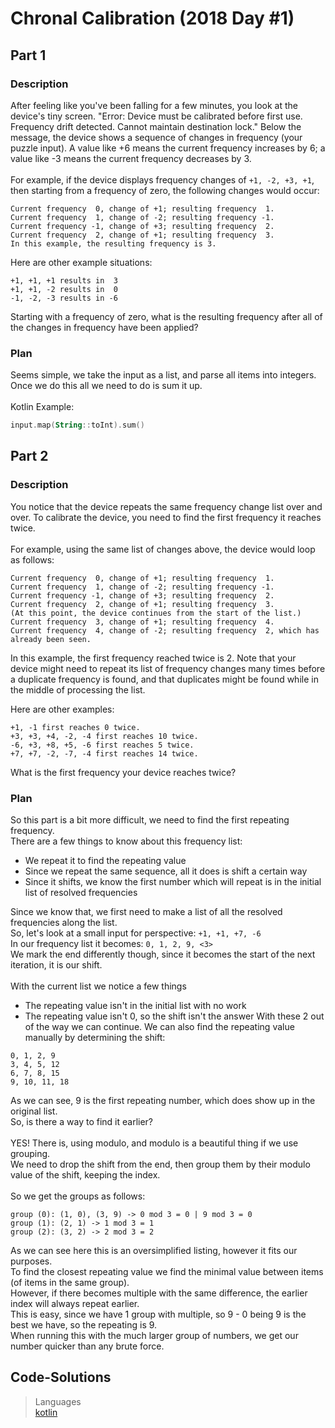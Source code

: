 # Chronal Calibration (2018 Day #1)
## Part 1
### Description
After feeling like you've been falling for a few minutes, you look at the device's tiny screen. "Error: Device must be calibrated before first use. Frequency drift detected. Cannot maintain destination lock." Below the message, the device shows a sequence of changes in frequency (your puzzle input). A value like +6 means the current frequency increases by 6; a value like -3 means the current frequency decreases by 3.
<br /><br />
For example, if the device displays frequency changes of `+1, -2, +3, +1`, then starting from a frequency of zero, the following changes would occur:
```
Current frequency  0, change of +1; resulting frequency  1.
Current frequency  1, change of -2; resulting frequency -1.
Current frequency -1, change of +3; resulting frequency  2.
Current frequency  2, change of +1; resulting frequency  3.
In this example, the resulting frequency is 3.
```
Here are other example situations:
```
+1, +1, +1 results in  3
+1, +1, -2 results in  0
-1, -2, -3 results in -6
```
Starting with a frequency of zero, what is the resulting frequency after all of the changes in frequency have been applied?
### Plan
Seems simple, we take the input as a list, and parse all items into integers.<br />
Once we do this all we need to do is sum it up.<br />
<br />
Kotlin Example:
```kotlin
input.map(String::toInt).sum()
```
## Part 2
### Description
You notice that the device repeats the same frequency change list over and over. To calibrate the device, you need to find the first frequency it reaches twice.
<br /><br />
For example, using the same list of changes above, the device would loop as follows:
```
Current frequency  0, change of +1; resulting frequency  1.
Current frequency  1, change of -2; resulting frequency -1.
Current frequency -1, change of +3; resulting frequency  2.
Current frequency  2, change of +1; resulting frequency  3.
(At this point, the device continues from the start of the list.)
Current frequency  3, change of +1; resulting frequency  4.
Current frequency  4, change of -2; resulting frequency  2, which has already been seen.
```
In this example, the first frequency reached twice is 2. Note that your device might need to repeat its list of frequency changes many times before a duplicate frequency is found, and that duplicates might be found while in the middle of processing the list.

Here are other examples:
```
+1, -1 first reaches 0 twice.
+3, +3, +4, -2, -4 first reaches 10 twice.
-6, +3, +8, +5, -6 first reaches 5 twice.
+7, +7, -2, -7, -4 first reaches 14 twice.
```
What is the first frequency your device reaches twice?
### Plan
So this part is a bit more difficult, we need to find the first repeating frequency.<br />
There are a few things to know about this frequency list:
* We repeat it to find the repeating value
* Since we repeat the same sequence, all it does is shift a certain way
* Since it shifts, we know the first number which will repeat is in the initial list of resolved frequencies

Since we know that, we first need to make a list of all the resolved frequencies along the list.<br />
So, let's look at a small input for perspective: `+1, +1, +7, -6`<br />
In our frequency list it becomes: `0, 1, 2, 9, <3>`<br />
We mark the end differently though, since it becomes the start of the next iteration, it is our shift.<br />
<br />
With the current list we notice a few things
* The repeating value isn't in the initial list with no work
* The repeating value isn't 0, so the shift isn't the answer
With these 2 out of the way we can continue. We can also find the repeating value manually by determining the shift:
```
0, 1, 2, 9
3, 4, 5, 12
6, 7, 8, 15
9, 10, 11, 18
```
As we can see, 9 is the first repeating number, which does show up in the original list.<br />
So, is there a way to find it earlier?<br />
<br />
YES! There is, using modulo, and modulo is a beautiful thing if we use grouping.<br />
We need to drop the shift from the end, then group them by their modulo value of the shift, keeping the index.<br />
<br />
So we get the groups as follows:
```
group (0): (1, 0), (3, 9) -> 0 mod 3 = 0 | 9 mod 3 = 0
group (1): (2, 1) -> 1 mod 3 = 1
group (2): (3, 2) -> 2 mod 3 = 2
```
As we can see here this is an oversimplified listing, however it fits our purposes.<br />
To find the closest repeating value we find the minimal value between items (of items in the same group).<br />
However, if there becomes multiple with the same difference, the earlier index will always repeat earlier.<br />
This is easy, since we have 1 group with multiple, so 9 - 0 being 9 is the best we have, so the repeating is 9.<br />
When running this with the much larger group of numbers, we get our number quicker than any brute force.
## Code-Solutions
> Languages <br />
> [kotlin](../../jvm/main/kotlin/com/github/coreyshupe/adventofcode/y2018/Day1.kt) <br />
